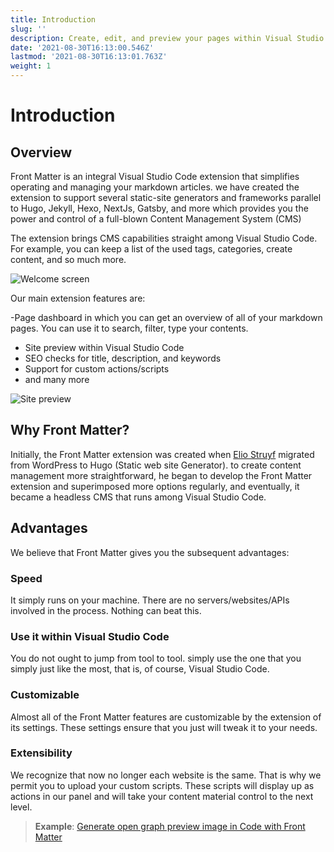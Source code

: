```yaml
---
title: Introduction
slug: ''
description: Create, edit, and preview your pages within Visual Studio Code. Front Matter allows you to keep control of your static site without any external tools.
date: '2021-08-30T16:13:00.546Z'
lastmod: '2021-08-30T16:13:01.763Z'
weight: 1
---
```


# Introduction

## Overview

Front Matter is an integral Visual Studio Code extension that simplifies operating and managing your markdown articles. we have created the extension to support several static-site generators and frameworks parallel to Hugo, Jekyll, Hexo, NextJs, Gatsby, and more which provides you the power and control of a full-blown Content Management System (CMS)

The extension brings CMS capabilities straight among Visual Studio Code. For example, you can keep a list of the used tags, categories, create content, and so much more.

![Welcome screen](/assets/welcome-progress.png)

Our main extension features are:

-Page dashboard in which you can get an overview of all of your markdown pages. You can use it to search, filter, type your contents.
- Site preview within Visual Studio Code
- SEO checks for title, description, and keywords
- Support for custom actions/scripts
- and many more

![Site preview](https://res.cloudinary.com/estruyf/image/upload/w_1256/v1631871148/frontmatter/preview-3.2.0.png)

## Why Front Matter?

Initially, the Front Matter extension was created when [Elio Struyf](https://twitter.com/eliostruyf) migrated from WordPress to Hugo (Static web site Generator). to create content management more straightforward, he began to develop the Front Matter extension and  superimposed more options regularly, and eventually, it became a headless CMS that runs among Visual Studio Code.

## Advantages

We believe that Front Matter gives you the subsequent advantages:

### Speed

It simply runs on your machine. There are no servers/websites/APIs involved in the process. Nothing can beat this.

### Use it within Visual Studio Code

You do not ought to jump from tool to tool. simply use the one that you simply just like the most, that is, of course, Visual Studio Code.

### Customizable

Almost all of the Front Matter features are customizable by the extension of its settings. These settings ensure that you just will tweak it to your needs.

### Extensibility

We recognize that now no longer each website is the same. That is why we permit you to upload your custom scripts. These scripts will display up as actions in our panel and will take your content material control to the next level. 

> **Example**: [Generate open graph preview image in Code with Front Matter](https://www.eliostruyf.com/generate-open-graph-preview-image-code-front-matter/)
